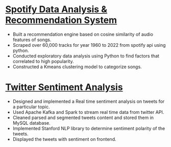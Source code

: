 # [Spotify Data Analysis & Recommendation System](https://github.com/tathagatsathe/Spotify)
- Built a recommendation engine based on cosine similarity of audio features of songs.
- Scraped over 60,000 tracks for year 1960 to 2022 from spotify api using python.
- Conducted exploratory data analysis using Python to find factors that correlated to high popularity.
- Constructed a Kmeans clustering model to categorize songs.


# [Twitter Sentiment Analysis](https://github.com/tathagatsathe/twitter-sentiment-analysis)
- Designed and implemented a Real time sentiment analysis on tweets for a particular topic. 
- Used Apache Kafka and Spark to stream real time data from twitter API.
- Cleaned parsed and segmented tweets content and stored them in MySQL database.
- Implemented Stanford NLP library to determine sentiment polarity of the tweets.
- Displayed the tweets with sentiment on frontend.
